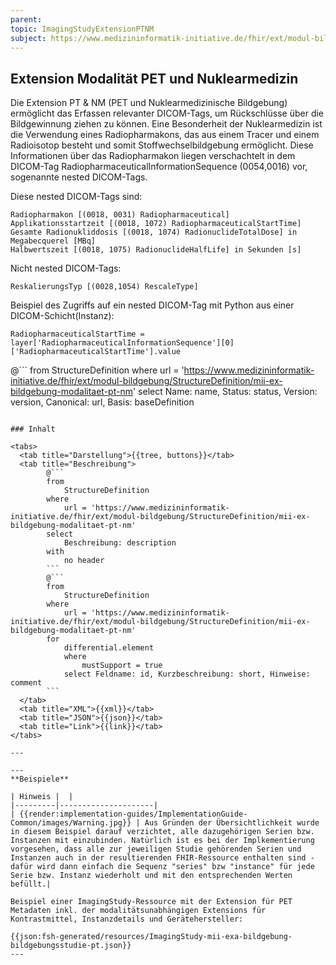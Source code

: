 ```yaml
---
parent:
topic: ImagingStudyExtensionPTNM
subject: https://www.medizininformatik-initiative.de/fhir/ext/modul-bildgebung/StructureDefinition/mii-ex-bildgebung-modalitaet-pt-nm
---
```


## Extension Modalität PET und Nuklearmedizin

Die Extension PT & NM (PET und Nuklearmedizinische Bildgebung) ermöglicht das Erfassen relevanter DICOM-Tags, um Rückschlüsse über die Bildgewinnung ziehen zu können.
Eine Besonderheit der Nuklearmedizin ist die Verwendung eines Radiopharmakons, das aus einem Tracer und einem Radioisotop besteht und somit Stoffwechselbildgebung ermöglicht.
Diese Informationen über das Radiopharmakon liegen verschachtelt in dem DICOM-Tag RadiopharmaceuticalInformationSequence (0054,0016) vor, sogenannte nested DICOM-Tags.

Diese nested DICOM-Tags sind:
    
    Radiopharmakon [(0018, 0031) Radiopharmaceutical]
    Applikationsstartzeit [(0018, 1072) RadiopharmaceuticalStartTime]
    Gesamte Radionukliddosis [(0018, 1074) RadionuclideTotalDose] in Megabecquerel [MBq]
    Halbwertszeit [(0018, 1075) RadionuclideHalfLife] in Sekunden [s]

Nicht nested DICOM-Tags:
    
    ReskalierungsTyp [(0028,1054) RescaleType]

Beispiel des Zugriffs auf ein nested DICOM-Tag mit Python aus einer DICOM-Schicht(Instanz):
    
    RadiopharmaceuticalStartTime = layer['RadiopharmaceuticalInformationSequence'][0]['RadiopharmaceuticalStartTime'].value

@```
from
    StructureDefinition
where
    url = 'https://www.medizininformatik-initiative.de/fhir/ext/modul-bildgebung/StructureDefinition/mii-ex-bildgebung-modalitaet-pt-nm'
select
    Name: name, Status: status, Version: version, Canonical: url, Basis: baseDefinition
```

### Inhalt

<tabs>
  <tab title="Darstellung">{{tree, buttons}}</tab>
  <tab title="Beschreibung">
        @```
        from
	        StructureDefinition
        where
	        url = 'https://www.medizininformatik-initiative.de/fhir/ext/modul-bildgebung/StructureDefinition/mii-ex-bildgebung-modalitaet-pt-nm'
        select
	        Beschreibung: description
        with
            no header
        ```
        @```
        from
            StructureDefinition
        where
            url = 'https://www.medizininformatik-initiative.de/fhir/ext/modul-bildgebung/StructureDefinition/mii-ex-bildgebung-modalitaet-pt-nm'
        for
            differential.element
            where
                mustSupport = true
            select Feldname: id, Kurzbeschreibung: short, Hinweise: comment
        ```
  </tab>
  <tab title="XML">{{xml}}</tab>
  <tab title="JSON">{{json}}</tab>
  <tab title="Link">{{link}}</tab>
</tabs>

---

--- 
**Beispiele**

| Hinweis |  |
|---------|---------------------|
| {{render:implementation-guides/ImplementationGuide-Common/images/Warning.jpg}} | Aus Gründen der Übersichtlichkeit wurde in diesem Beispiel darauf verzichtet, alle dazugehörigen Serien bzw. Instanzen mit einzubinden. Natürlich ist es bei der Implkementierung vorgesehen, dass alle zur jeweiligen Studie gehörenden Serien und Instanzen auch in der resultierenden FHIR-Ressource enthalten sind - dafür wird dann einfach die Sequenz "series" bzw "instance" für jede Serie bzw. Instanz wiederholt und mit den entsprechenden Werten befüllt.|

Beispiel einer ImagingStudy-Ressource mit der Extension für PET Metadaten inkl. der modalitätsunabhängigen Extensions für Kontrastmittel, Instanzdetails und Gerätehersteller:

{{json:fsh-generated/resources/ImagingStudy-mii-exa-bildgebung-bildgebungsstudie-pt.json}}
---
